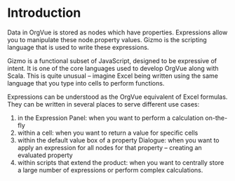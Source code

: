 # Introduction

Data in OrgVue is stored as nodes which have properties. Expressions allow you to manipulate these node.property values. Gizmo is the scripting language that is used to write these expressions.

Gizmo is a functional subset of JavaScript, designed to be expressive of intent. It is one of the core languages used to develop OrgVue along with Scala. This is quite unusual – imagine Excel being written using the same language that you type into cells to perform functions.

Expressions can be understood as the OrgVue equivalent of Excel formulas. They can be written in several places to serve different use cases: 

1. in the Expression Panel: when you want to perform a calculation on-the-fly 
2. within a cell: when you want to return a value for specific cells
3. within the default value box of a property Dialogue: when you want to apply an expression for all nodes for that property – creating an evaluated property
4. within scripts that extend the product: when you want to centrally store a large number of expressions or perform complex calculations.

